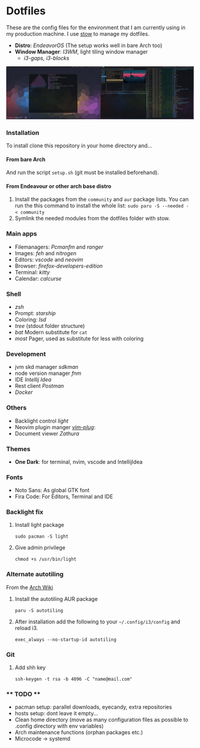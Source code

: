 # Dotfiles
These are the config files for the environment that I am currently using in my production machine. I use [stow](https://www.gnu.org/software/stow/) to manage my dotfiles.

- **Distro**: *EndeavorOS* (The setup works well in bare Arch too)
- **Window Manager**: *I3WM*, light tiling window manager
  - *i3-gaps, i3-blocks*

![screenshot](screenshot.png)

### Installation
To install clone this repository in your home directory and... 
  #### From bare Arch
  And run the script `setup.sh` (git must be installed beforehand). 

  #### From Endeavour or other arch base distro  
  1) Install the packages from the `community` and `aur` package lists. You can run the this command to install the whole list:
  ``
  sudo paru -S --needed - < community
  ``
  2) Symlink the needed modules from the dotfiles folder with stow.

### Main apps

  - Filemanagers: *Pcmanfm* and *ranger*
  - Images: *feh* and *nitrogen*
  - Editors: *vscode* and *neovim*
  - Browser: *firefox-developers-edition*
  - Terminal: *kitty*
  - Calendar: *calcurse*

### Shell
  - *zsh*
  - Prompt: *starship*
  - Coloring: *lsd*
  - *tree* (stdout folder structure)
  - *bat* Modern substitute for ``cat``
  - *most* Pager, used as substitute for less with coloring

### Development
  - jvm skd manager *sdkman*
  - node version manager *fnm*
  - IDE *Intellij Idea*
  - Rest client *Postman*
  - *Docker*

### Others
  - Backlight control *light*
  - Neovim plugin manger [*vim-plug*](https://github.com/junegunn/vim-plug):
  - Document viewer *Zathura*

### Themes
  - **One Dark**: for terminal, nvim, vscode and IntellijIdea

### Fonts
  - Noto Sans: As global GTK font
  - Fira Code: For Editors, Terminal and IDE

### Backlight fix
1. Install light package
    ```
    sudo pacman -S light
    ```
2. Give admin privilege
    ```
    chmod +s /usr/bin/light
    ```

### Alternate autotiling
From the [Arch Wiki](https://wiki.archlinux.org/title/i3#Automatically_switch_horizontal_/_vertical_window_split_orientation)
1. Install the autotiling AUR package
    ```
    paru -S autotiling
    ```
2. After installation add the following to your `~/.config/i3/config` and reload i3.
    ```
    exec_always --no-startup-id autotiling
    ```

### Git
1. Add shh key
    ```
    ssh-keygen -t rsa -b 4096 -C "name@mail.com"
    ```

### ** TODO **
- pacman setup: parallel downloads, eyecandy, extra repositories
- hosts setup: dont leave it empty...
- Clean home directory (move as many configuration files as possible to .config directory with env variables)
- Arch maintenance functions (orphan packages etc.)
- Microcode -> systemd
